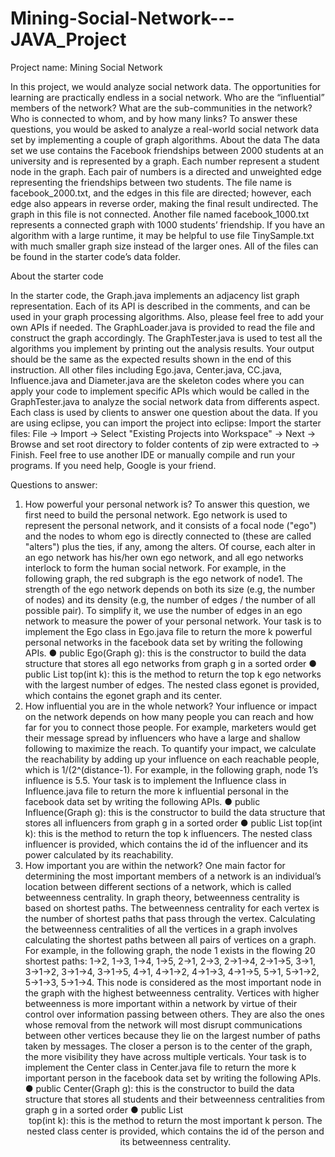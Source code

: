 # Mining-Social-Network---JAVA_Project
Project name: Mining Social Network

In this project, we would analyze social network data. The opportunities for learning are
practically endless in a social network. Who are the “influential” members of the
network? What are the sub-communities in the network? Who is connected to whom,
and by how many links? To answer these questions, you would be asked to analyze a
real-world social network data set by implementing a couple of graph algorithms.
About the data
The data set we use contains the Facebook friendships between 2000 students at an
university and is represented by a graph. Each number represent a student node in the
graph. Each pair of numbers is a directed and unweighted edge representing the
friendships between two students. The file name is facebook_2000.txt, and the edges in
this file are directed; however, each edge also appears in reverse order, making the
final result undirected. The graph in this file is not connected. Another file named
facebook_1000.txt represents a connected graph with 1000 students’ friendship. If you
have an algorithm with a large runtime, it may be helpful to use file TinySample.txt with
much smaller graph size instead of the larger ones. All of the files can be found in the
starter code’s data folder.

About the starter code

In the starter code, the Graph.java implements an adjacency list graph representation.
Each of its API is described in the comments, and can be used in your graph processing
algorithms. Also, please feel free to add your own APIs if needed. The
GraphLoader.java is provided to read the file and construct the graph accordingly. The
GraphTester.java is used to test all the algorithms you implement by printing out the
analysis results. Your output should be the same as the expected results shown in the
end of this instruction.
All other files including Ego.java, Center.java, CC.java, Influence.java and
Diameter.java are the skeleton codes where you can apply your code to implement
specific APIs which would be called in the GraphTester.java to analyze the social
network data from differents aspect. Each class is used by clients to answer one
question about the data.
If you are using eclipse, you can import the project into eclipse: Import the starter files:
File -> Import -> Select "Existing Projects into Workspace" -> Next -> Browse and set
root directory to folder contents of zip were extracted to -> Finish. Feel free to use
another IDE or manually compile and run your programs. If you need help, Google is
your friend.

Questions to answer:

1. How powerful your personal network is?
To answer this question, we first need to build the personal network. Ego network is
used to represent the personal network, and it consists of a focal node ("ego") and the
nodes to whom ego is directly connected to (these are called "alters") plus the ties, if
any, among the alters. Of course, each alter in an ego network has his/her own ego
network, and all ego networks interlock to form the human social network. For example,
in the following graph, the red subgraph is the ego network of node1. The strength of
the ego network depends on both its size (e.g, the number of nodes) and its density
(e.g, the number of edges / the number of all possible pair). To simplify it, we use the
number of edges in an ego network to measure the power of your personal network.
Your task is to implement the Ego class in Ego.java file to return the more k powerful
personal networks in the facebook data set by writing the following APIs.
● public Ego(Graph g): this is the constructor to build the data structure that stores all
ego networks from graph g in a sorted order
● public List<egonet> top(int k): this is the method to return the top k ego networks
with the largest number of edges. The nested class egonet is provided, which
contains the egonet graph and its center.
2. How influential you are in the whole network?
Your influence or impact on the network depends on how many people you can reach
and how far for you to connect those people. For example, marketers would get their
message spread by influencers who have a large and shallow following to maximize the
reach. To quantify your impact, we calculate the reachability by adding up your
influence on each reachable people, which is 1/(2^(distance-1). For example, in the
following graph, node 1’s influence is 5.5.
Your task is to implement the Influence class in Influence.java file to return the more k
influential personal in the facebook data set by writing the following APIs.
● public Influence(Graph g): this is the constructor to build the data structure that
stores all influencers from graph g in a sorted order
● public List<influencer> top(int k): this is the method to return the top k influencers.
The nested class influencer is provided, which contains the id of the influencer and
its power calculated by its reachability.
3. How important you are within the network?
One main factor for determining the most important members of a network is an
individual’s location between different sections of a network, which is called
betweenness centrality. In graph theory, betweenness centrality is based on shortest
paths. The betweenness centrality for each vertex is the number of shortest paths that
pass through the vertex. Calculating the betweenness centralities of all the vertices in a
graph involves calculating the shortest paths between all pairs of vertices on a graph.
For example, in the following graph, the node 1 exists in the flowing 20 shortest paths:
1->2, 1->3, 1->4, 1->5, 2->1, 2->3, 2->1->4, 2->1->5, 3->1, 3->1->2, 3->1->4, 3->1->5,
4->1, 4->1->2, 4->1->3, 4->1->5, 5->1, 5->1->2, 5->1->3, 5->1->4. This node is
considered as the most important node in the graph with the highest betweenness
centrality.
Vertices with higher betweenness is more important within a network by virtue of their
control over information passing between others. They are also the ones whose
removal from the network will most disrupt communications between other vertices
because they lie on the largest number of paths taken by messages. The closer a
person is to the center of the graph, the more visibility they have across multiple
verticals.
Your task is to implement the Center class in Center.java file to return the more k
important person in the facebook data set by writing the following APIs.
● public Center(Graph g): this is the constructor to build the data structure that stores
all students and their betweenness centralities from graph g in a sorted order
● public List<center> top(int k): this is the method to return the most important k
person. The nested class center is provided, which contains the id of the person and
its betweenness centrality.
